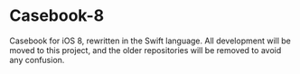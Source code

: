 Casebook-8
==========

Casebook for iOS 8, rewritten in the Swift language. All development will be moved to this project, and the older repositories will be removed to avoid any confusion. 
